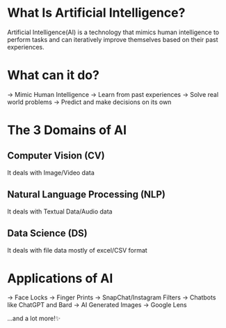 # What Is Artificial Intelligence?

Artificial Intelligence(AI) is a technology that mimics human intelligence to perform tasks and can iteratively improve themselves based on their past experiences. 

# What can it do?

-> Mimic Human Intelligence
-> Learn from past experiences
-> Solve real world problems
-> Predict and make decisions on its own

# The 3 Domains of AI

## Computer Vision (CV)
It deals with Image/Video data

## Natural Language Processing (NLP)
It deals with Textual Data/Audio data

## Data Science (DS)
It deals with file data mostly of excel/CSV format

# Applications of AI

-> Face Locks
-> Finger Prints
-> SnapChat/Instagram Filters
-> Chatbots like ChatGPT and Bard
-> AI Generated Images
-> Google Lens

...and a lot more!✨